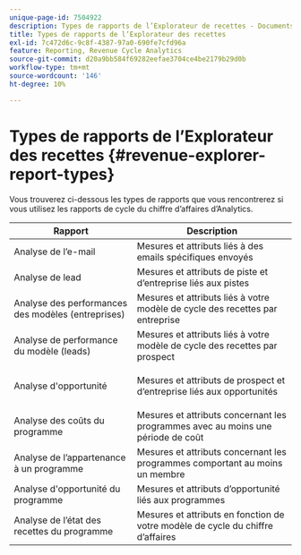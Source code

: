 ```yaml
---
unique-page-id: 7504922
description: Types de rapports de l’Explorateur de recettes - Documents Marketo - Documentation du produit
title: Types de rapports de l’Explorateur des recettes
exl-id: 7c472d6c-9c8f-4387-97a0-690fe7cfd96a
feature: Reporting, Revenue Cycle Analytics
source-git-commit: d20a9bb584f69282eefae3704ce4be2179b29d0b
workflow-type: tm+mt
source-wordcount: '146'
ht-degree: 10%

---
```


# Types de rapports de l’Explorateur des recettes {#revenue-explorer-report-types}

Vous trouverez ci-dessous les types de rapports que vous rencontrerez si vous utilisez les rapports de cycle du chiffre d’affaires d’Analytics.

<table> 
 <thead> 
  <tr> 
   <th>Rapport</th> 
   <th>Description</th> 
  </tr> 
 </thead> 
 <tbody> 
  <tr> 
   <td>Analyse de l’e-mail</td> 
   <td>Mesures et attributs liés à des emails spécifiques envoyés</td> 
  </tr> 
  <tr> 
   <td>Analyse de lead</td> 
   <td>Mesures et attributs de piste et d’entreprise liés aux pistes</td> 
  </tr> 
  <tr> 
   <td>Analyse des performances des modèles (entreprises)</td> 
   <td>Mesures et attributs liés à votre modèle de cycle des recettes par entreprise</td> 
  </tr> 
  <tr> 
   <td>Analyse de performance du modèle (leads)</td> 
   <td>Mesures et attributs liés à votre modèle de cycle des recettes par prospect</td> 
  </tr> 
  <tr> 
   <td>Analyse d'opportunité</td> 
   <td><p>Mesures et attributs de prospect et d’entreprise liés aux opportunités</p></td> 
  </tr> 
  <tr> 
   <td>Analyse des coûts du programme</td> 
   <td>Mesures et attributs concernant les programmes avec au moins une période de coût</td> 
  </tr> 
  <tr> 
   <td>Analyse de l’appartenance à un programme</td> 
   <td>Mesures et attributs concernant les programmes comportant au moins un membre</td> 
  </tr> 
  <tr> 
   <td>Analyse d'opportunité du programme</td> 
   <td>Mesures et attributs d’opportunité liés aux programmes</td> 
  </tr> 
  <tr> 
   <td>Analyse de l’état des recettes du programme</td> 
   <td>Mesures et attributs en fonction de votre modèle de cycle du chiffre d’affaires</td> 
  </tr> 
 </tbody> 
</table>
